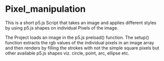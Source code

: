 # Pixel_manipulation
This is a short p5.js Script that takes an image and applies different styles by using p5.js shapes on individual Pixels of the image.

The Project loads an image in the p5.js preload() function.
The setup() function extracts the rgb values of the individual pixels in an image array and then renders by filling the strokes with not the simple square pixels but other available p5.js shapes viz. circle, point, arc, ellipse etc.
